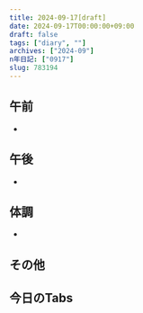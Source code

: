 ```yaml
---
title: 2024-09-17[draft]
date: 2024-09-17T00:00:00+09:00
draft: false
tags: ["diary", ""]
archives: ["2024-09"]
n年日記: ["0917"]
slug: 783194
---
```

## 午前
- 
## 午後
- 
## 体調
- 
## その他
## 今日のTabs